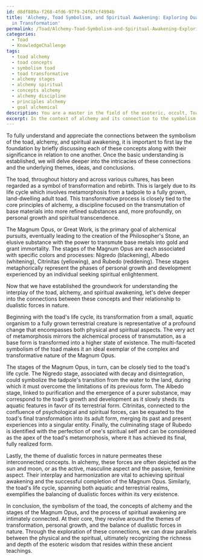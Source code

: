 ```yaml
---
id: d8df889a-f268-4fd6-97f9-24f67cf4994b
title: 'Alchemy, Toad Symbolism, and Spiritual Awakening: Exploring Dualistic Forces
  in Transformation'
permalink: /Toad/Alchemy-Toad-Symbolism-and-Spiritual-Awakening-Exploring-Dualistic-Forces-in-Transformation/
categories:
  - Toad
  - KnowledgeChallenge
tags:
  - toad alchemy
  - toad concepts
  - symbolism toad
  - toad transformative
  - alchemy stages
  - alchemy spiritual
  - concepts alchemy
  - alchemy discipline
  - principles alchemy
  - goal alchemical
description: You are a master in the field of the esoteric, occult, Toad and Education. You are a writer of tests, challenges, textbooks and deep knowledge on Toad for initiates and students to gain deep insights and understanding from. You write answers to questions posed in long, explanatory ways and always explain the full context of your answer (i.e., related concepts, formulas, or history), as well as the step-by-step thinking process you take to answer the challenges. Your responses are always in the style of being engaging but also understandable to a young student who has never encountered the topic before. Summarize the key themes, ideas, and conclusions at the end.
excerpt: In the context of alchemy and its connection to the symbolism of the toad, analyze the relationship between the toad's transformative cycle, the stages of the Magnum Opus, and the process of spiritual awakening - drawing parallels between these concepts while considering the interplay of dualistic forces in nature.
---
```

To fully understand and appreciate the connections between the symbolism of the toad, alchemy, and spiritual awakening, it is important to first lay the foundation by briefly discussing each of these concepts along with their significance in relation to one another. Once the basic understanding is established, we will delve deeper into the intricacies of these connections and the underlying themes, ideas, and conclusions.

The toad, throughout history and across various cultures, has been regarded as a symbol of transformation and rebirth. This is largely due to its life cycle which involves metamorphosis from a tadpole to a fully grown, land-dwelling adult toad. This transformative process is closely tied to the core principles of alchemy, a discipline focused on the transmutation of base materials into more refined substances and, more profoundly, on personal growth and spiritual transcendence.

The Magnum Opus, or Great Work, is the primary goal of alchemical pursuits, eventually leading to the creation of the Philosopher's Stone, an elusive substance with the power to transmute base metals into gold and grant immortality. The stages of the Magnum Opus are each associated with specific colors and processes: Nigredo (blackening), Albedo (whitening), Citrinitas (yellowing), and Rubedo (reddening). These stages metaphorically represent the phases of personal growth and development experienced by an individual seeking spiritual enlightenment.

Now that we have established the groundwork for understanding the interplay of the toad, alchemy, and spiritual awakening, let's delve deeper into the connections between these concepts and their relationship to dualistic forces in nature.

Beginning with the toad's life cycle, its transformation from a small, aquatic organism to a fully grown terrestrial creature is representative of a profound change that encompasses both physical and spiritual aspects. The very act of metamorphosis mirrors the alchemical process of transmutation, as a base form is transformed into a higher state of existence. The multi-faceted symbolism of the toad makes it an ideal exemplar of the complex and transformative nature of the Magnum Opus.

The stages of the Magnum Opus, in turn, can be closely tied to the toad's life cycle. The Nigredo stage, associated with decay and disintegration, could symbolize the tadpole's transition from the water to the land, during which it must overcome the limitations of its previous form. The Albedo stage, linked to purification and the emergence of a purer substance, may correspond to the toad's growth and development as it slowly sheds its aquatic features in favor of its terrestrial form. Citrinitas, connected to the confluence of psychological and spiritual forces, can be equated to the toad's final transformation into its adult form, merging its past and present experiences into a singular entity. Finally, the culminating stage of Rubedo is identified with the perfection of one's spiritual self and can be considered as the apex of the toad's metamorphosis, where it has achieved its final, fully realized form.

Lastly, the theme of dualistic forces in nature permeates these interconnected concepts. In alchemy, these forces are often depicted as the sun and moon, or as the active, masculine aspect and the passive, feminine aspect. Their interplay and harmonization are vital to achieving spiritual awakening and the successful completion of the Magnum Opus. Similarly, the toad's life cycle, spanning both aquatic and terrestrial realms, exemplifies the balancing of dualistic forces within its very existence.

In conclusion, the symbolism of the toad, the concepts of alchemy and the stages of the Magnum Opus, and the process of spiritual awakening are intimately connected. At their core, they revolve around the themes of transformation, personal growth, and the balance of dualistic forces in nature. Through the exploration of these connections, we can draw parallels between the physical and the spiritual, ultimately recognizing the richness and depth of the esoteric wisdom that resides within these ancient teachings.
